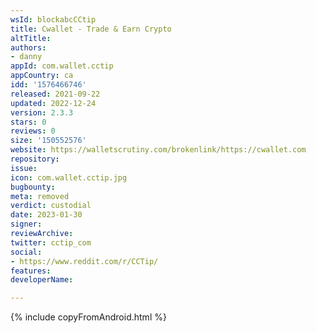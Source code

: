```yaml
---
wsId: blockabcCCtip
title: Cwallet - Trade & Earn Crypto
altTitle: 
authors:
- danny
appId: com.wallet.cctip
appCountry: ca
idd: '1576466746'
released: 2021-09-22
updated: 2022-12-24
version: 2.3.3
stars: 0
reviews: 0
size: '150552576'
website: https://walletscrutiny.com/brokenlink/https://cwallet.com
repository: 
issue: 
icon: com.wallet.cctip.jpg
bugbounty: 
meta: removed
verdict: custodial
date: 2023-01-30
signer: 
reviewArchive: 
twitter: cctip_com
social:
- https://www.reddit.com/r/CCTip/
features: 
developerName: 

---
```


{% include copyFromAndroid.html %}
